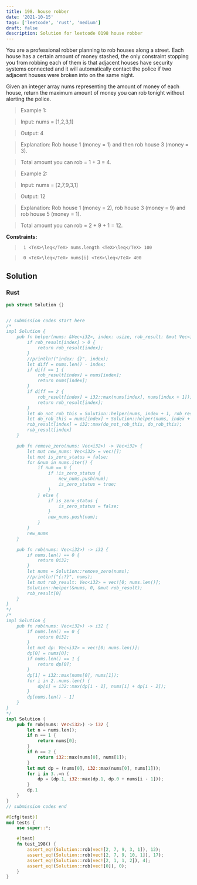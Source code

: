 ```yaml
---
title: 198. house robber
date: '2021-10-15'
tags: ['leetcode', 'rust', 'medium']
draft: false
description: Solution for leetcode 0198 house robber
---
```


 

  You are a professional robber planning to rob houses along a street. Each house has a certain amount of money stashed, the only constraint stopping you from robbing each of them is that adjacent houses have security systems connected and it will automatically contact the police if two adjacent houses were broken into on the same night.

  Given an integer array nums representing the amount of money of each house, return the maximum amount of money you can rob tonight without alerting the police.

   

 >   Example 1:

  

 >   Input: nums <TeX>=</TeX> [1,2,3,1]

 >   Output: 4

 >   Explanation: Rob house 1 (money <TeX>=</TeX> 1) and then rob house 3 (money <TeX>=</TeX> 3).

 >   Total amount you can rob <TeX>=</TeX> 1 + 3 <TeX>=</TeX> 4.

  

 >   Example 2:

  

 >   Input: nums <TeX>=</TeX> [2,7,9,3,1]

 >   Output: 12

 >   Explanation: Rob house 1 (money <TeX>=</TeX> 2), rob house 3 (money <TeX>=</TeX> 9) and rob house 5 (money <TeX>=</TeX> 1).

 >   Total amount you can rob <TeX>=</TeX> 2 + 9 + 1 <TeX>=</TeX> 12.

  

   

  **Constraints:**

  

 >   	1 <TeX>\leq</TeX> nums.length <TeX>\leq</TeX> 100

 >   	0 <TeX>\leq</TeX> nums[i] <TeX>\leq</TeX> 400


## Solution
### Rust
```rust
pub struct Solution {}


// submission codes start here
/*
impl Solution {
    pub fn helper(nums: &Vec<i32>, index: usize, rob_result: &mut Vec<i32>) -> i32 {
        if rob_result[index] > 0 {
            return rob_result[index];
        }
        //println!("index: {}", index);
        let diff = nums.len() - index;
        if diff == 1 {
            rob_result[index] = nums[index];
            return nums[index];
        }
        if diff == 2 {
            rob_result[index] = i32::max(nums[index], nums[index + 1]);
            return rob_result[index]; 
        }
        let do_not_rob_this = Solution::helper(nums, index + 1, rob_result);
        let do_rob_this = nums[index] + Solution::helper(nums, index + 2, rob_result);
        rob_result[index] = i32::max(do_not_rob_this, do_rob_this);
        rob_result[index]
    }

    pub fn remove_zero(nums: Vec<i32>) -> Vec<i32> {
        let mut new_nums: Vec<i32> = vec![];
        let mut is_zero_status = false;
        for &num in nums.iter() {
            if num == 0 {
                if !is_zero_status {
                    new_nums.push(num);
                    is_zero_status = true;
                }
            } else {
                if is_zero_status {
                    is_zero_status = false;
                }
                new_nums.push(num);
            }
        }
        new_nums
    }

    pub fn rob(nums: Vec<i32>) -> i32 {
        if nums.len() == 0 {
            return 0i32;
        }
        let nums = Solution::remove_zero(nums);
        //println!("{:?}", nums);
        let mut rob_result: Vec<i32> = vec![0; nums.len()];
        Solution::helper(&nums, 0, &mut rob_result);
        rob_result[0]
    }
}
*/
/*
impl Solution {
    pub fn rob(nums: Vec<i32>) -> i32 {
        if nums.len() == 0 {
            return 0i32;
        }
        let mut dp: Vec<i32> = vec![0; nums.len()];
        dp[0] = nums[0];
        if nums.len() == 1 {
            return dp[0];
        }
        dp[1] = i32::max(nums[0], nums[1]);
        for i in 2..nums.len() {
            dp[i] = i32::max(dp[i - 1], nums[i] + dp[i - 2]);
        }
        dp[nums.len() - 1]
    }
}
*/
impl Solution {
    pub fn rob(nums: Vec<i32>) -> i32 {
        let n = nums.len();
        if n == 1 {
            return nums[0];
        }
        if n == 2 {
            return i32::max(nums[0], nums[1]);
        }
        let mut dp = (nums[0], i32::max(nums[0], nums[1]));
        for i in 3..=n {
            dp = (dp.1, i32::max(dp.1, dp.0 + nums[i - 1]));
        }
        dp.1
    }
}
// submission codes end

#[cfg(test)]
mod tests {
    use super::*;

    #[test]
    fn test_198() {
        assert_eq!(Solution::rob(vec![2, 7, 9, 3, 1]), 12);
        assert_eq!(Solution::rob(vec![2, 7, 9, 10, 1]), 17);
        assert_eq!(Solution::rob(vec![2, 1, 1, 2]), 4);
        assert_eq!(Solution::rob(vec![0]), 0);
    }
}

```
